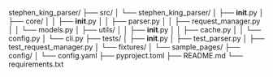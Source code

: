 

stephen_king_parser/
├── src/
│   └── stephen_king_parser/
│       ├── __init__.py
│       ├── core/
│       │   ├── __init__.py
│       │   ├── parser.py
│       │   ├── request_manager.py
│       │   └── models.py
│       ├── utils/
│       │   ├── __init__.py
│       │   ├── cache.py
│       │   └── config.py
│       └── cli.py
├── tests/
│   ├── __init__.py
│   ├── test_parser.py
│   ├── test_request_manager.py
│   └── fixtures/
│       └── sample_pages/
├── config/
│   └── config.yaml
├── pyproject.toml
├── README.md
└── requirements.txt